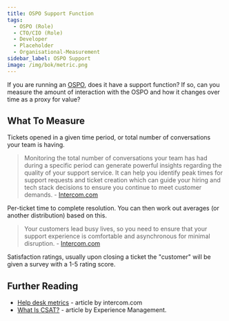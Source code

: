```yaml
---
title: OSPO Support Function
tags: 
  - OSPO (Role)
  - CTO/CIO (Role)
  - Developer
  - Placeholder
  - Organisational-Measurement
sidebar_label: OSPO Support
image: /img/bok/metric.png
---
```


If you are running an [OSPO](../Artifacts/OSPO), does it have a support function?  If so, can you measure the amount of interaction with the OSPO and how it changes over time as a proxy for value?

## What To Measure

<BoxOut title="Volume" image="/img/bok/metric.png">

Tickets opened in a given time period, or total number of conversations your team is having.

> Monitoring the total number of conversations your team has had during a specific period can generate powerful insights regarding the quality of your support service. It can help you identify peak times for support requests and ticket creation which can guide your hiring and tech stack decisions to ensure you continue to meet customer demands. - [Intercom.com](https://www.intercom.com/blog/help-desk-metrics/)

</BoxOut>

<BoxOut title="Resolution Time" image="/img/bok/metric.png">

Per-ticket time to complete resolution.  You can then work out averages (or another distribution) based on this.  

> Your customers lead busy lives, so you need to ensure that your support experience is comfortable and asynchronous for minimal disruption. - [Intercom.com](https://www.intercom.com/blog/help-desk-metrics/)

</BoxOut>


<BoxOut title="Customer Satisfaction (CSAT)" image="/img/bok/metric.png">

Satisfaction ratings, usually upon closing a ticket the "customer" will be given a survey with a 1-5 rating score.

</BoxOut>

## Further Reading

- [Help desk metrics](https://www.intercom.com/blog/help-desk-metrics/) - article by intercom.com
- [What Is CSAT?](https://www.qualtrics.com/uk/experience-management/customer/what-is-csat/) - article by Experience Management. 